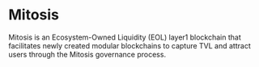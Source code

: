 # Mitosis

Mitosis is an Ecosystem-Owned Liquidity (EOL) layer1 blockchain that facilitates newly created modular blockchains to capture TVL and attract users through the Mitosis governance process.
